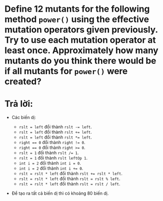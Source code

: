 # Define 12 mutants for the following method `power()` using the effective mutation operators given previously. Try to use each mutation operator at least once. Approximately how many mutants do you think there would be if all mutants for `power()` were created?

# Trả lời:
* Các biến dị:
	* `rslt = left` đổi thành `rslt -= left`.
	* `rslt = left` đổi thành `rslt += left`.
	* `rslt = left` đổi thành `rslt *= left`.
	* `right == 0` đổi thành `right != 0`.
	* `right == 0` đổi thành `right >= 0`.
	* `rslt = 1` đổi thành `rslt /= 1`.
	* `rslt = 1` đổi thành `rslt leftOp 1`.
	* `int i = 2` đổi thành `int i = 0`.
	* `int i = 2` đổi thành `int i += 0`.
	* `rslt = rslt * left` đổi thành `rslt += rslt * left`.
	* `rslt = rslt * left` đổi thành `rslt = rslt % left`.
	* `rslt = rslt * left` đổi thành `rslt = rslt / left`.

* Để tạo ra tất cả biến dị thì có khoảng 80 biến dị.